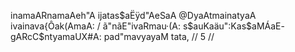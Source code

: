 inamaARnamaAeh"A ijatas$aËÿd"AeSaA
@DyaAtmainatyaA ivainava{Ôak(AmaA: /
ã"nãE"ivaRmau·(A: s$auKaäu":Kas$aMÁaE-
gARcC$ntyamaUX#A: pad"mavyayaM tata, // 5 //